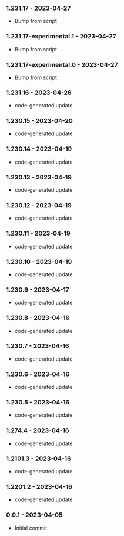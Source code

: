 ### 1.231.17 - 2023-04-27

- Bump from script

### 1.231.17-experimental.1 - 2023-04-27

- Bump from script

### 1.231.17-experimental.0 - 2023-04-27

- Bump from script

### 1.231.16 - 2023-04-26

- code-generated update

### 1.230.15 - 2023-04-20

- code-generated update

### 1.230.14 - 2023-04-19

- code-generated update

### 1.230.13 - 2023-04-19

- code-generated update

### 1.230.12 - 2023-04-19

- code-generated update

### 1.230.11 - 2023-04-19

- code-generated update

### 1.230.10 - 2023-04-19

- code-generated update

### 1.230.9 - 2023-04-17

- code-generated update

### 1.230.8 - 2023-04-16

- code-generated update

### 1.230.7 - 2023-04-16

- code-generated update

### 1.230.6 - 2023-04-16

- code-generated update

### 1.230.5 - 2023-04-16

- code-generated update

### 1.274.4 - 2023-04-16

- code-generated update

### 1.2101.3 - 2023-04-16

- code-generated update

### 1.2201.2 - 2023-04-16

- code-generated update

### 0.0.1 - 2023-04-05

- Initial commit